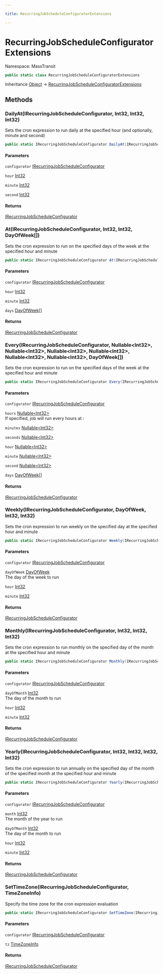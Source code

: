 ```yaml
---

title: RecurringJobScheduleConfiguratorExtensions

---
```


# RecurringJobScheduleConfiguratorExtensions

Namespace: MassTransit

```csharp
public static class RecurringJobScheduleConfiguratorExtensions
```

Inheritance [Object](https://learn.microsoft.com/en-us/dotnet/api/system.object) → [RecurringJobScheduleConfiguratorExtensions](../masstransit/recurringjobscheduleconfiguratorextensions)

## Methods

### **DailyAt(IRecurringJobScheduleConfigurator, Int32, Int32, Int32)**

Sets the cron expression to run daily at the specified hour (and optionally, minute and second)

```csharp
public static IRecurringJobScheduleConfigurator DailyAt(IRecurringJobScheduleConfigurator configurator, int hour, int minute, int second)
```

#### Parameters

`configurator` [IRecurringJobScheduleConfigurator](../masstransit/irecurringjobscheduleconfigurator)<br/>

`hour` [Int32](https://learn.microsoft.com/en-us/dotnet/api/system.int32)<br/>

`minute` [Int32](https://learn.microsoft.com/en-us/dotnet/api/system.int32)<br/>

`second` [Int32](https://learn.microsoft.com/en-us/dotnet/api/system.int32)<br/>

#### Returns

[IRecurringJobScheduleConfigurator](../masstransit/irecurringjobscheduleconfigurator)<br/>

### **At(IRecurringJobScheduleConfigurator, Int32, Int32, DayOfWeek[])**

Sets the cron expression to run on the specified days of the week at the specified hour and minute

```csharp
public static IRecurringJobScheduleConfigurator At(IRecurringJobScheduleConfigurator configurator, int hour, int minute, DayOfWeek[] days)
```

#### Parameters

`configurator` [IRecurringJobScheduleConfigurator](../masstransit/irecurringjobscheduleconfigurator)<br/>

`hour` [Int32](https://learn.microsoft.com/en-us/dotnet/api/system.int32)<br/>

`minute` [Int32](https://learn.microsoft.com/en-us/dotnet/api/system.int32)<br/>

`days` [DayOfWeek[]](https://learn.microsoft.com/en-us/dotnet/api/system.dayofweek)<br/>

#### Returns

[IRecurringJobScheduleConfigurator](../masstransit/irecurringjobscheduleconfigurator)<br/>

### **Every(IRecurringJobScheduleConfigurator, Nullable\<Int32\>, Nullable\<Int32\>, Nullable\<Int32\>, Nullable\<Int32\>, Nullable\<Int32\>, Nullable\<Int32\>, DayOfWeek[])**

Sets the cron expression to run on the specified days of the week at the specified hour and minute

```csharp
public static IRecurringJobScheduleConfigurator Every(IRecurringJobScheduleConfigurator configurator, Nullable<int> hours, Nullable<int> minutes, Nullable<int> seconds, Nullable<int> hour, Nullable<int> minute, Nullable<int> second, DayOfWeek[] days)
```

#### Parameters

`configurator` [IRecurringJobScheduleConfigurator](../masstransit/irecurringjobscheduleconfigurator)<br/>

`hours` [Nullable\<Int32\>](https://learn.microsoft.com/en-us/dotnet/api/system.nullable-1)<br/>
If specified, job will run every  hours at :

`minutes` [Nullable\<Int32\>](https://learn.microsoft.com/en-us/dotnet/api/system.nullable-1)<br/>

`seconds` [Nullable\<Int32\>](https://learn.microsoft.com/en-us/dotnet/api/system.nullable-1)<br/>

`hour` [Nullable\<Int32\>](https://learn.microsoft.com/en-us/dotnet/api/system.nullable-1)<br/>

`minute` [Nullable\<Int32\>](https://learn.microsoft.com/en-us/dotnet/api/system.nullable-1)<br/>

`second` [Nullable\<Int32\>](https://learn.microsoft.com/en-us/dotnet/api/system.nullable-1)<br/>

`days` [DayOfWeek[]](https://learn.microsoft.com/en-us/dotnet/api/system.dayofweek)<br/>

#### Returns

[IRecurringJobScheduleConfigurator](../masstransit/irecurringjobscheduleconfigurator)<br/>

### **Weekly(IRecurringJobScheduleConfigurator, DayOfWeek, Int32, Int32)**

Sets the cron expression to run weekly on the specified day at the specified hour and minute

```csharp
public static IRecurringJobScheduleConfigurator Weekly(IRecurringJobScheduleConfigurator configurator, DayOfWeek dayOfWeek, int hour, int minute)
```

#### Parameters

`configurator` [IRecurringJobScheduleConfigurator](../masstransit/irecurringjobscheduleconfigurator)<br/>

`dayOfWeek` [DayOfWeek](https://learn.microsoft.com/en-us/dotnet/api/system.dayofweek)<br/>
The day of the week to run

`hour` [Int32](https://learn.microsoft.com/en-us/dotnet/api/system.int32)<br/>

`minute` [Int32](https://learn.microsoft.com/en-us/dotnet/api/system.int32)<br/>

#### Returns

[IRecurringJobScheduleConfigurator](../masstransit/irecurringjobscheduleconfigurator)<br/>

### **Monthly(IRecurringJobScheduleConfigurator, Int32, Int32, Int32)**

Sets the cron expression to run monthly on the specified day of the month at the specified hour and minute

```csharp
public static IRecurringJobScheduleConfigurator Monthly(IRecurringJobScheduleConfigurator configurator, int dayOfMonth, int hour, int minute)
```

#### Parameters

`configurator` [IRecurringJobScheduleConfigurator](../masstransit/irecurringjobscheduleconfigurator)<br/>

`dayOfMonth` [Int32](https://learn.microsoft.com/en-us/dotnet/api/system.int32)<br/>
The day of the month to run

`hour` [Int32](https://learn.microsoft.com/en-us/dotnet/api/system.int32)<br/>

`minute` [Int32](https://learn.microsoft.com/en-us/dotnet/api/system.int32)<br/>

#### Returns

[IRecurringJobScheduleConfigurator](../masstransit/irecurringjobscheduleconfigurator)<br/>

### **Yearly(IRecurringJobScheduleConfigurator, Int32, Int32, Int32, Int32)**

Sets the cron expression to run annually on the specified day of the month of the specified month at the specified hour and minute

```csharp
public static IRecurringJobScheduleConfigurator Yearly(IRecurringJobScheduleConfigurator configurator, int month, int dayOfMonth, int hour, int minute)
```

#### Parameters

`configurator` [IRecurringJobScheduleConfigurator](../masstransit/irecurringjobscheduleconfigurator)<br/>

`month` [Int32](https://learn.microsoft.com/en-us/dotnet/api/system.int32)<br/>
The month of the year to run

`dayOfMonth` [Int32](https://learn.microsoft.com/en-us/dotnet/api/system.int32)<br/>
The day of the month to run

`hour` [Int32](https://learn.microsoft.com/en-us/dotnet/api/system.int32)<br/>

`minute` [Int32](https://learn.microsoft.com/en-us/dotnet/api/system.int32)<br/>

#### Returns

[IRecurringJobScheduleConfigurator](../masstransit/irecurringjobscheduleconfigurator)<br/>

### **SetTimeZone(IRecurringJobScheduleConfigurator, TimeZoneInfo)**

Specify the time zone for the cron expression evaluation

```csharp
public static IRecurringJobScheduleConfigurator SetTimeZone(IRecurringJobScheduleConfigurator configurator, TimeZoneInfo tz)
```

#### Parameters

`configurator` [IRecurringJobScheduleConfigurator](../masstransit/irecurringjobscheduleconfigurator)<br/>

`tz` [TimeZoneInfo](https://learn.microsoft.com/en-us/dotnet/api/system.timezoneinfo)<br/>

#### Returns

[IRecurringJobScheduleConfigurator](../masstransit/irecurringjobscheduleconfigurator)<br/>
